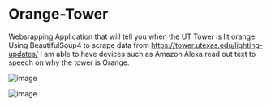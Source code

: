 # Orange-Tower
Websrapping Application that will tell you when the UT Tower is lit orange. Using BeautifulSoup4 to scrape data from https://tower.utexas.edu/lighting-updates/
I am able to have devices such as Amazon Alexa read out text to speech on why the tower is Orange.

![image](https://user-images.githubusercontent.com/43732450/219539504-a220ed2a-2e91-4abd-823a-1fc9d64ef6f6.png)


![image](https://user-images.githubusercontent.com/43732450/218522949-8e81d2ef-a6da-41ac-8a8d-eb8147771a6e.png)
